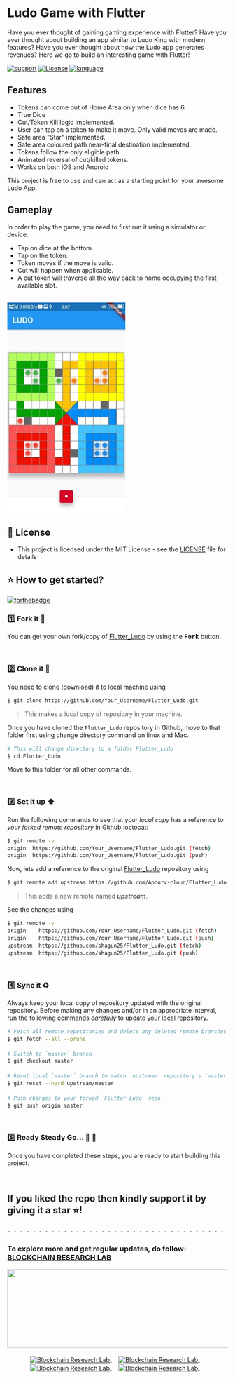 # Ludo Game with Flutter 

Have you ever thought of gaining gaming experience with Flutter? Have you ever thought about building an app similar to Ludo King with modern features? Have you ever thought about how the Ludo app generates revenues? Here we go to build an interesting game with Flutter!

[![support](https://img.shields.io/badge/plateform-flutter%7Candroid%20studio-9cf?style=for-the-badge&logo=appveyor)](https://github.com/Apoorv-cloud/Flutter_Ludo)
[![License](https://img.shields.io/badge/License-Apache%202.0-2196F3.svg?style=for-the-badge)](https://opensource.org/licenses/Apache-2.0)
[![language](https://img.shields.io/github/languages/top/smokelaboratory/fludo.svg?style=for-the-badge&colorB=00bfab)](https://kotlinlang.org/)




## Features

* Tokens can come out of Home Area only when dice has 6.
* True Dice
* Cut/Token Kill logic implemented.
* User can tap on a token to make it move. Only valid moves are made.
* Safe area "Star" implemented.
* Safe area coloured path near-final destination implemented.
* Tokens follow the only eligible path.
* Animated reversal of cut/killed tokens.
* Works on both iOS and Android

This project is free to use and can act as a starting point for your awesome Ludo App.




## Gameplay

In order to play the game, you need to first run it using a simulator or device.

* Tap on dice at the bottom.
* Tap on the token.
* Token moves if the move is valid.
* Cut will happen when applicable.
* A cut token will traverse all the way back to home occupying the first available slot. <br><br>

![gameplpay](https://github.com/Apoorv-cloud/Flutter_Ludo/blob/master/images/ludo.jpg)


## 🔑 License
- This project is licensed under the MIT License - see the [LICENSE](LICENSE.md) file for details


## ⭐ How to get started?

[![forthebadge](https://forthebadge.com/images/badges/not-a-bug-a-feature.svg)](https://forthebadge.com) <br>

### 1️⃣ Fork it :fork_and_knife:

You can get your own fork/copy of [Flutter_Ludo](https://github.com/Apoorv-cloud/Flutter_Ludo) by using the <kbd><b>Fork</b></kbd> button.

<br>


### 2️⃣ Clone it :busts_in_silhouette:

You need to clone (download) it to local machine using

```sh
$ git clone https://github.com/Your_Username/Flutter_Ludo.git
```

> This makes a local copy of repository in your machine.

Once you have cloned the `Flutter_Ludo` repository in Github, move to that folder first using change directory command on linux and Mac.

```sh
# This will change directory to a folder Flutter_Ludo
$ cd Flutter_Ludo
```

Move to this folder for all other commands.

<br>



### 3️⃣ Set it up :arrow_up:

Run the following commands to see that *your local copy* has a reference to *your forked remote repository* in Github :octocat:

```sh
$ git remote -v
origin  https://github.com/Your_Username/Flutter_Ludo.git (fetch)
origin  https://github.com/Your_Username/Flutter_Ludo.git (push)
```
Now, lets add a reference to the original [Flutter_Ludo](https://github.com/Apoorv-cloud/Flutter_Ludo) repository using

```sh
$ git remote add upstream https://github.com/Apoorv-cloud/Flutter_Ludo
```

> This adds a new remote named ***upstream***.

See the changes using

```sh
$ git remote -v
origin    https://github.com/Your_Username/Flutter_Ludo.git (fetch)
origin    https://github.com/Your_Username/Flutter_Ludo.git (push)
upstream  https://github.com/shagun25/Flutter_Ludo.git (fetch)
upstream  https://github.com/shagun25/Flutter_Ludo.git (push)
```

<br>



### 4️⃣ Sync it :recycle:

Always keep your local copy of repository updated with the original repository.
Before making any changes and/or in an appropriate interval, run the following commands *carefully* to update your local repository.

```sh
# Fetch all remote repositories and delete any deleted remote branches
$ git fetch --all --prune

# Switch to `master` branch
$ git checkout master

# Reset local `master` branch to match `upstream` repository's `master` branch
$ git reset --hard upstream/master

# Push changes to your forked `Flutter_Ludo` repo
$ git push origin master
```

<br>



### 5️⃣ Ready Steady Go... :turtle: :rabbit2:

Once you have completed these steps, you are ready to start building this project.

<br>


## If you liked the repo then kindly support it by giving it a star ⭐!

```csharp 
- - - - - - - - - - - - - - - - - - - - - - - - - - - - - - - - - - - - - - - - - - - - - - - - - - - - - - - -
```


### To explore more and get regular updates, do follow: <a href="https://www.brlakgec.in/" alt="Blockchain Research lab"> BLOCKCHAIN RESEARCH LAB </a> 

<p align="center">
<img src="https://apoorv-cloud.github.io/Engineering_Guide/BlockChain/Blockchain.png" width="700" height="180">
</p>


<p align="center">
  <a href="https://medium.com/blockchain-research-lab-akgec" target="blank">
    <img align="center" src="https://cdn.jsdelivr.net/npm/simple-icons@3.13.0/icons/medium.svg" alt="Blockchain Research Lab" height="30" width="30" />
  </a>&nbsp;&nbsp;&nbsp;
  <a href="https://www.facebook.com/BlockchainResearchLab/?ref=br_rs" target="blank">
    <img align="center" src="https://cdn.jsdelivr.net/npm/simple-icons@3.13.0/icons/facebook.svg" alt="Blockchain Research Lab" height="30" width="30" />
  </a>&nbsp;&nbsp;&nbsp;
  <a href="https://www.linkedin.com/company/blockchain-research-lab/" target="blank">
    <img align="center" src="https://cdn.jsdelivr.net/npm/simple-icons@3.0.1/icons/linkedin.svg" alt="Blockchain Research Lab" height="30" width="30" />
  </a>&nbsp;&nbsp;&nbsp;
  <a href="https://www.instagram.com/brl_akgec/" target="blank">	
    <img align="center" src="https://cdn.jsdelivr.net/npm/simple-icons@v3/icons/instagram.svg" alt="Blockchain Research Lab" height="30" width="30" />
  </a>&nbsp;&nbsp;&nbsp; </p><br/>
<br />
